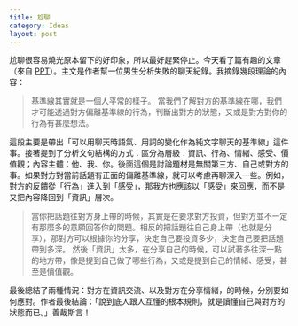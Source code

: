 ```yaml
---
title: 尬聊
category: Ideas
layout: post
---
```


尬聊很容易燒光原本留下的好印象，所以最好趕緊停止。今天看了篇有趣的文章（來自 [PPT](https://www.ptt.cc/bbs/Boy-Girl/M.1620325585.A.E69.html)）。主文是作者幫一位男生分析失敗的聊天紀錄。我摘錄幾段理論的內容：

> 基準線其實就是一個人平常的樣子。 當我們了解對方的基準線在哪，我們才可能透過對方偏離基準線的行為，判斷出對方的狀態，又或是對方對你的行為有甚麼想法。

這段主要是帶出「可以用聊天時語氣、用詞的變化作為純文字聊天的基準線」這件事。接著提到了分析文句結構的方式：區分為層級：資訊、行為、情緒、感受、價值觀；內容主體：他、我、你。後面這個是討論題材是無關第三方、自己或對方的事。如果對方對當前話題有正面的偏離基準線，就可以考慮再聊深入一些。例如，對方的反饋從「行為」進入到「感受」，那我方也應該以「感受」來回應，而不是又把內容降回到「資訊」層次。

> 當你把話題往對方身上帶的時候，其實是在要求對方投資，但對方並不一定有那麼多的意願回答你的問題。相反的把話題往自己身上帶（也就是分享），那對方可以根據你的分享，決定自己要投資多少，決定自己要把話題帶到多深。 然後「資訊」太多，在分享自己的時候，可以試著多往深一點的地方帶，像是提到自己做了哪些行為，又或是提到自己的情緒、感受，甚至是價值觀。

最後總結了兩種情況：對方在資訊交流、以及對方在分享情緒，的時候，分別要如何應對。作者最後結論：「說到底人跟人互懂的根本規則，就是讀懂自己與對方的狀態而已。」善哉斯言！
